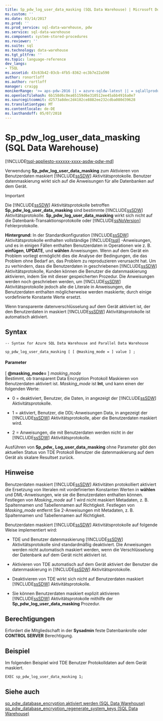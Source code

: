 ```yaml
---
title: Sp_pdw_log_user_data_masking (SQL Data Warehouse) | Microsoft Docs
ms.custom: ''
ms.date: 03/14/2017
ms.prod: ''
ms.prod_service: sql-data-warehouse, pdw
ms.service: sql-data-warehouse
ms.component: system-stored-procedures
ms.reviewer: ''
ms.suite: sql
ms.technology: data-warehouse
ms.tgt_pltfrm: ''
ms.topic: language-reference
dev_langs:
- TSQL
ms.assetid: 43c63b42-03cb-4fb5-8362-ec3b7e22a590
author: ronortloff
ms.author: rortloff
manager: craigg
monikerRange: '>= aps-pdw-2016 || = azure-sqldw-latest || = sqlallproducts-allversions'
ms.openlocfilehash: 6b158d6c0ea65159d6e310512ee45abb4916a0e7
ms.sourcegitcommit: d2573a8dec2d4102ce8882ee232cdba080d39628
ms.translationtype: MT
ms.contentlocale: de-DE
ms.lasthandoff: 05/07/2018
---
```

# <a name="sppdwloguserdatamasking-sql-data-warehouse"></a>Sp_pdw_log_user_data_masking (SQL Data Warehouse)
[!INCLUDE[tsql-appliesto-xxxxxx-xxxx-asdw-pdw-md](../../includes/tsql-appliesto-xxxxxx-xxxx-asdw-pdw-md.md)]

  Verwendung **Sp_pdw_log_user_data_masking** zum Aktivieren von Benutzerdaten maskiert [!INCLUDE[ssSDW](../../includes/sssdw-md.md)] Aktivitätsprotokolle. Benutzer datenmaskierung wirkt sich auf die Anweisungen für alle Datenbanken auf dem Gerät.  
  
> [!IMPORTANT]  
>  Die [!INCLUDE[ssSDW](../../includes/sssdw-md.md)] Aktivitätsprotokolle betroffen **Sp_pdw_log_user_data_masking** sind bestimmte [!INCLUDE[ssSDW](../../includes/sssdw-md.md)] Aktivitätsprotokolle. **Sp_pdw_log_user_data_masking** wirkt sich nicht auf die Datenbank-Transaktionsprotokolle oder [!INCLUDE[ssNoVersion](../../includes/ssnoversion-md.md)] Fehlerprotokolle.  
  
 **Hintergrund:** In der Standardkonfiguration [!INCLUDE[ssSDW](../../includes/sssdw-md.md)] Aktivitätsprotokolle enthalten vollständige [!INCLUDE[tsql](../../includes/tsql-md.md)] -Anweisungen, und es in einigen Fällen enthalten Benutzerdaten in Operationen wie z. B. **einfügen**,  **UPDATE**, und **wählen** Anweisungen. Wenn auf dem Gerät ein Problem vorliegt ermöglicht dies die Analyse der Bedingungen, die das Problem ohne Bedarf an, das Problem zu reproduzieren verursacht hat. Um zu verhindern, dass die Benutzerdaten in geschriebenen [!INCLUDE[ssSDW](../../includes/sssdw-md.md)] Aktivitätsprotokolle, Kunden können die Benutzer die datenmaskierung aktivieren, indem Sie mit dieser gespeicherten Prozedur. Die Anweisungen werden noch geschrieben werden, um [!INCLUDE[ssSDW](../../includes/sssdw-md.md)] Aktivitätsprotokolle jedoch alle die Literale in Anweisungen, die Benutzerdaten enthalten möglicherweise werden maskierte; durch einige vordefinierte Konstante Werte ersetzt.  
  
 Wenn transparente datenverschlüsselung auf dem Gerät aktiviert ist, der den Benutzerdaten in maskiert [!INCLUDE[ssSDW](../../includes/sssdw-md.md)] Aktivitätsprotokolle ist automatisch aktiviert.  
  
## <a name="syntax"></a>Syntax  
  
```  
-- Syntax for Azure SQL Data Warehouse and Parallel Data Warehouse  
  
sp_pdw_log_user_data_masking [ [ @masking_mode = ] value ] ;  
```  
  
#### <a name="parameters"></a>Parameter  
 [ **@masking_mode=** ] *masking_mode*  
 Bestimmt, ob transparent Data Encryption Protokoll Maskieren von Benutzerdaten aktiviert ist. *Masking_mode* ist **Int**, und kann einen der folgenden Werte:  
  
-   0 = deaktiviert, Benutzer, die Daten, in angezeigt der [!INCLUDE[ssSDW](../../includes/sssdw-md.md)] Aktivitätsprotokolle.  
  
-   1 = aktiviert, Benutzer, die DDL-Anweisungen Data, in angezeigt der [!INCLUDE[ssSDW](../../includes/sssdw-md.md)] Aktivitätsprotokolle, aber die Benutzerdaten maskiert wird.  
  
-   2 = Anweisungen, die mit Benutzerdaten werden nicht in der [!INCLUDE[ssSDW](../../includes/sssdw-md.md)] Aktivitätsprotokolle.  
  
 Ausführen von **Sp_pdw_ Log_user_data_masking** ohne Parameter gibt den aktuellen Status von TDE Protokoll Benutzer die datenmaskierung auf dem Gerät als skalare Resultset zurück.  
  
## <a name="remarks"></a>Hinweise  
 Benutzerdaten maskiert [!INCLUDE[ssSDW](../../includes/sssdw-md.md)] Aktivitäten protokolliert aktiviert die Ersetzung von literalen mit vordefinierten Konstanten Werten in **wählen** und DML-Anweisungen, wie sie die Benutzerdaten enthalten können. Festlegen von *Masking_mode* auf 1 wird nicht maskiert Metadaten, z. B. Spaltennamen und Tabellennamen auf Richtigkeit. Festlegen von *Masking_mode* entfernt Sie 2-Anweisungen mit Metadaten, z. B. Spaltennamen und Tabellennamen auf Richtigkeit.  
  
 Benutzerdaten maskiert [!INCLUDE[ssSDW](../../includes/sssdw-md.md)] Aktivitätsprotokolle auf folgende Weise implementiert wird:  
  
-   TDE und Benutzer datenmaskierung [!INCLUDE[ssSDW](../../includes/sssdw-md.md)] Aktivitätsprotokolle sind standardmäßig deaktiviert. Die Anweisungen werden nicht automatisch maskiert werden, wenn die Verschlüsselung der Datenbank auf dem Gerät nicht aktiviert ist.  
  
-   Aktivieren von TDE automatisch auf dem Gerät aktiviert der Benutzer die datenmaskierung in [!INCLUDE[ssSDW](../../includes/sssdw-md.md)] Aktivitätsprotokolle.  
  
-   Deaktivieren von TDE wirkt sich nicht auf Benutzerdaten maskiert [!INCLUDE[ssSDW](../../includes/sssdw-md.md)] Aktivitätsprotokolle.  
  
-   Sie können Benutzerdaten maskiert explizit aktivieren [!INCLUDE[ssSDW](../../includes/sssdw-md.md)] Aktivitätsprotokolle mithilfe der **Sp_pdw_log_user_data_masking** Prozedur.  
  
## <a name="permissions"></a>Berechtigungen  
 Erfordert die Mitgliedschaft in der **Sysadmin** feste Datenbankrolle oder **CONTROL SERVER** Berechtigung.  
  
## <a name="example"></a>Beispiel  
 Im folgenden Beispiel wird TDE Benutzer Protokolldaten auf dem Gerät maskiert.  
  
```  
EXEC sp_pdw_log_user_data_masking 1;  
```  
  
## <a name="see-also"></a>Siehe auch  
 [sp_pdw_database_encryption aktiviert werden &#40;SQL Data Warehouse&#41;](../../relational-databases/system-stored-procedures/sp-pdw-database-encryption-sql-data-warehouse.md)   
 [sp_pdw_database_encryption_regenerate_system_keys &#40;SQL Data Warehouse&#41;](../../relational-databases/system-stored-procedures/sp-pdw-database-encryption-regenerate-system-keys-sql-data-warehouse.md)  
  
  
